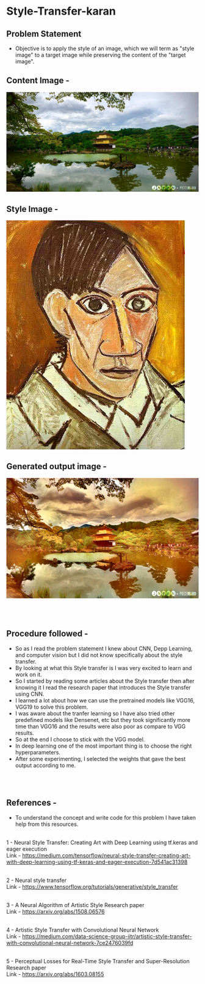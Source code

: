 # Style-Transfer-karan

## Problem Statement 
- Objective is to apply the style of an image, which we will term as "style image" to a target image while preserving the content of the "target image". 

## Content Image - 
![input-style](japanese_garden.jpg)


## Style Image - 
![input-style](picasso_selfportrait.jpg)


## Generated output image - 
![output](combinaton_image.png)

<br><br>
## Procedure followed - 
- So as I read the problem statement I knew about CNN, Depp Learning, and computer vision but I did not know specifically about the style transfer.
- By looking at what this Style transfer is I was very excited to learn and work on it.
- So I started by reading some articles about the Style transfer then after knowing it I read the research paper that introduces the Style transfer using CNN.
- I learned a lot about how we can use the pretrained models like VGG16, VGG19 to solve this problem.
- I was aware about the tranfer learning so I have also tried other predefined models like Densenet, etc but they took significantly more time than VGG16 and the results were also poor as compare to VGG results.
- So at the end I choose to stick with the VGG model.
- In deep learning one of the most important thing is to choose the right hyperparameters. 
- After some experimenting, I selected the weights that gave the best output according to me.

<br><br>
## References - 
- To understand the concept and write code for this problem I have taken help from this resources.
<br><br>

1 -  Neural Style Transfer: Creating Art with Deep Learning using tf.keras and eager execution<br>
Link - https://medium.com/tensorflow/neural-style-transfer-creating-art-with-deep-learning-using-tf-keras-and-eager-execution-7d541ac31398
<br><br>

2 - Neural style transfer<br>
Link - https://www.tensorflow.org/tutorials/generative/style_transfer
<br><br>

3 - A Neural Algorithm of Artistic Style Research paper <br>
Link - https://arxiv.org/abs/1508.06576
<br><br>

4 - Artistic Style Transfer with Convolutional Neural Network <br>
Link - https://medium.com/data-science-group-iitr/artistic-style-transfer-with-convolutional-neural-network-7ce2476039fd
<br><br>

5 - Perceptual Losses for Real-Time Style Transfer and Super-Resolution Research paper <br>
Link - https://arxiv.org/abs/1603.08155
